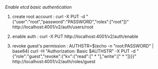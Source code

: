 *Enable etcd basic authentication*

1. create root account :
curl -X PUT -d "{\"user\":\"root\",\"password\":\"PASSWORD\",\"roles\":[\"root\"]}" http://localhost:4001/v2/auth/users/root

2. enable auth :
curl -X PUT http://localhost:4001/v2/auth/enable

3. revoke guest's permission :
AUTHSTR=$(echo -n "root:PASSWORD" | base64)
curl -H "Authorization: Basic $AUTHSTR" -X PUT -d "{\"role\":\"guest\",\"revoke\":{\"kv\":{\"read\":[\" * \"],\"write\":[\" * \"]}}}" http://localhost:4001/v2/auth/roles/guest
